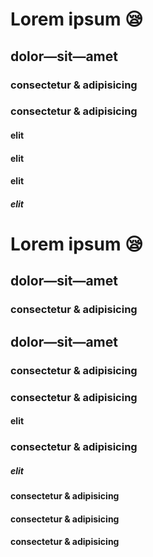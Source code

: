 # Lorem ipsum 😪

## dolor—sit—amet

### consectetur &amp; adipisicing

### consectetur &amp; adipisicing

#### elit

#### elit

#### elit

##### elit

# Lorem ipsum 😪

## dolor—sit—amet

### consectetur &amp; adipisicing

## dolor—sit—amet

### consectetur &amp; adipisicing

### consectetur &amp; adipisicing

#### elit

### consectetur &amp; adipisicing

##### elit

#### consectetur &amp; adipisicing

#### consectetur &amp; adipisicing

#### consectetur &amp; adipisicing

